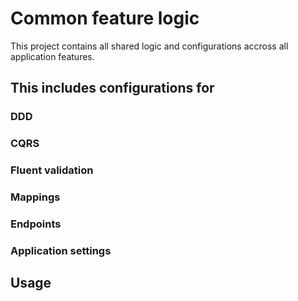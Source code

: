 ﻿# Common feature logic

This project contains all shared logic and configurations accross all application features.

## This includes configurations for

### DDD
### CQRS
### Fluent validation
### Mappings
### Endpoints
### Application settings

## Usage
